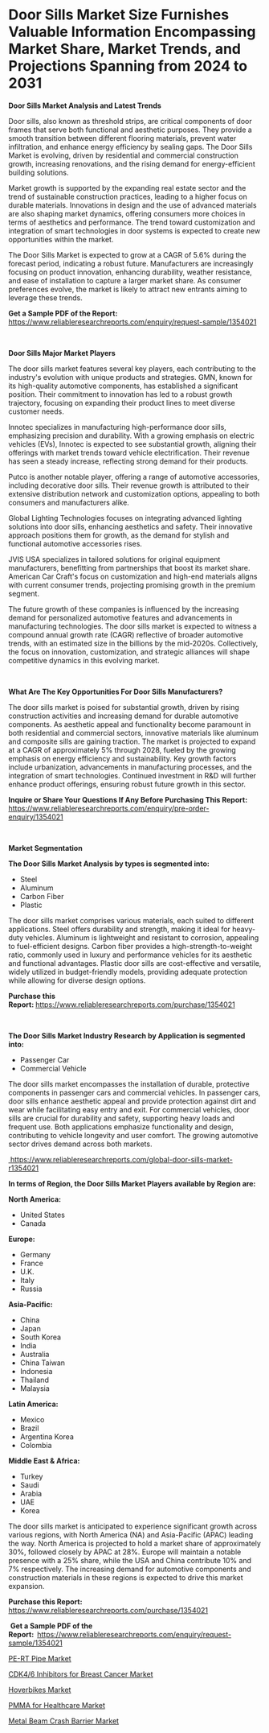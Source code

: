 <p><h1>Door Sills Market Size Furnishes Valuable Information Encompassing Market Share, Market Trends, and Projections Spanning from 2024 to 2031</h1></p><p><strong>Door Sills Market Analysis and Latest Trends</strong></p>
<p><p>Door sills, also known as threshold strips, are critical components of door frames that serve both functional and aesthetic purposes. They provide a smooth transition between different flooring materials, prevent water infiltration, and enhance energy efficiency by sealing gaps. The Door Sills Market is evolving, driven by residential and commercial construction growth, increasing renovations, and the rising demand for energy-efficient building solutions.</p><p>Market growth is supported by the expanding real estate sector and the trend of sustainable construction practices, leading to a higher focus on durable materials. Innovations in design and the use of advanced materials are also shaping market dynamics, offering consumers more choices in terms of aesthetics and performance. The trend toward customization and integration of smart technologies in door systems is expected to create new opportunities within the market.</p><p>The Door Sills Market is expected to grow at a CAGR of 5.6% during the forecast period, indicating a robust future. Manufacturers are increasingly focusing on product innovation, enhancing durability, weather resistance, and ease of installation to capture a larger market share. As consumer preferences evolve, the market is likely to attract new entrants aiming to leverage these trends.</p></p>
<p><strong>Get a Sample PDF of the Report:&nbsp;</strong> <a href="https://www.reliableresearchreports.com/enquiry/request-sample/1354021?utm_campaign=121&utm_medium=2&utm_source=Github&utm_content=ia&utm_term=03112024&utm_id=door-sills">https://www.reliableresearchreports.com/enquiry/request-sample/1354021</a></p>
<p>&nbsp;</p>
<p><strong>Door Sills Major Market Players</strong></p>
<p><p>The door sills market features several key players, each contributing to the industry's evolution with unique products and strategies. GMN, known for its high-quality automotive components, has established a significant position. Their commitment to innovation has led to a robust growth trajectory, focusing on expanding their product lines to meet diverse customer needs.</p><p>Innotec specializes in manufacturing high-performance door sills, emphasizing precision and durability. With a growing emphasis on electric vehicles (EVs), Innotec is expected to see substantial growth, aligning their offerings with market trends toward vehicle electrification. Their revenue has seen a steady increase, reflecting strong demand for their products.</p><p>Putco is another notable player, offering a range of automotive accessories, including decorative door sills. Their revenue growth is attributed to their extensive distribution network and customization options, appealing to both consumers and manufacturers alike.</p><p>Global Lighting Technologies focuses on integrating advanced lighting solutions into door sills, enhancing aesthetics and safety. Their innovative approach positions them for growth, as the demand for stylish and functional automotive accessories rises.</p><p>JVIS USA specializes in tailored solutions for original equipment manufacturers, benefitting from partnerships that boost its market share. American Car Craft's focus on customization and high-end materials aligns with current consumer trends, projecting promising growth in the premium segment.</p><p>The future growth of these companies is influenced by the increasing demand for personalized automotive features and advancements in manufacturing technologies. The door sills market is expected to witness a compound annual growth rate (CAGR) reflective of broader automotive trends, with an estimated size in the billions by the mid-2020s. Collectively, the focus on innovation, customization, and strategic alliances will shape competitive dynamics in this evolving market.</p></p>
<p>&nbsp;</p>
<p><strong>What Are The Key Opportunities For Door Sills Manufacturers?</strong></p>
<p><p>The door sills market is poised for substantial growth, driven by rising construction activities and increasing demand for durable automotive components. As aesthetic appeal and functionality become paramount in both residential and commercial sectors, innovative materials like aluminum and composite sills are gaining traction. The market is projected to expand at a CAGR of approximately 5% through 2028, fueled by the growing emphasis on energy efficiency and sustainability. Key growth factors include urbanization, advancements in manufacturing processes, and the integration of smart technologies. Continued investment in R&D will further enhance product offerings, ensuring robust future growth in this sector.</p></p>
<p><strong>Inquire or Share Your Questions If Any Before Purchasing This Report:</strong> <a href="https://www.reliableresearchreports.com/enquiry/pre-order-enquiry/1354021?utm_campaign=121&utm_medium=2&utm_source=Github&utm_content=ia&utm_term=03112024&utm_id=door-sills">https://www.reliableresearchreports.com/enquiry/pre-order-enquiry/1354021</a></p>
<p>&nbsp;</p>
<p><strong>Market Segmentation</strong></p>
<p><strong>The Door Sills Market Analysis by types is segmented into:</strong></p>
<p><ul><li>Steel</li><li>Aluminum</li><li>Carbon Fiber</li><li>Plastic</li></ul></p>
<p><p>The door sills market comprises various materials, each suited to different applications. Steel offers durability and strength, making it ideal for heavy-duty vehicles. Aluminum is lightweight and resistant to corrosion, appealing to fuel-efficient designs. Carbon fiber provides a high-strength-to-weight ratio, commonly used in luxury and performance vehicles for its aesthetic and functional advantages. Plastic door sills are cost-effective and versatile, widely utilized in budget-friendly models, providing adequate protection while allowing for diverse design options.</p></p>
<p><strong>Purchase this Report:&nbsp;</strong><a href="https://www.reliableresearchreports.com/purchase/1354021?utm_campaign=121&utm_medium=2&utm_source=Github&utm_content=ia&utm_term=03112024&utm_id=door-sills">https://www.reliableresearchreports.com/purchase/1354021</a></p>
<p>&nbsp;</p>
<p><strong>The Door Sills Market Industry Research by Application is segmented into:</strong></p>
<p><ul><li>Passenger Car</li><li>Commercial Vehicle</li></ul></p>
<p><p>The door sills market encompasses the installation of durable, protective components in passenger cars and commercial vehicles. In passenger cars, door sills enhance aesthetic appeal and provide protection against dirt and wear while facilitating easy entry and exit. For commercial vehicles, door sills are crucial for durability and safety, supporting heavy loads and frequent use. Both applications emphasize functionality and design, contributing to vehicle longevity and user comfort. The growing automotive sector drives demand across both markets.</p></p>
<p><a href="https://www.reliableresearchreports.com/global-door-sills-market-r1354021?utm_campaign=121&utm_medium=2&utm_source=Github&utm_content=ia&utm_term=03112024&utm_id=door-sills">&nbsp;https://www.reliableresearchreports.com/global-door-sills-market-r1354021</a></p>
<p><strong>In terms of Region, the Door Sills Market Players available by Region are:</strong></p>
<p>
    <p> <strong> North America: </strong>
        <ul>
            <li>United States</li>
            <li>Canada</li>
        </ul>
        </p> 
    <p> <strong> Europe: </strong>
        <ul>
            <li>Germany</li>
            <li>France</li>
            <li>U.K.</li>
            <li>Italy</li>
            <li>Russia</li>
        </ul>
        </p> 
    <p> <strong> Asia-Pacific: </strong>
        <ul>
            <li>China</li>
            <li>Japan</li>
            <li>South Korea</li>
            <li>India</li>
            <li>Australia</li>
            <li>China Taiwan</li>
            <li>Indonesia</li>
            <li>Thailand</li>
            <li>Malaysia</li>
        </ul>
        </p> 
    <p> <strong> Latin America: </strong>
        <ul>
            <li>Mexico</li>
            <li>Brazil</li>
            <li>Argentina Korea</li>
            <li>Colombia</li>
        </ul>
        </p> 
    <p> <strong> Middle East & Africa: </strong>
        <ul>
            <li>Turkey</li>
            <li>Saudi</li>
            <li>Arabia</li>
            <li>UAE</li>
            <li>Korea</li>
        </ul>
    </p>
    </p>
<p><p>The door sills market is anticipated to experience significant growth across various regions, with North America (NA) and Asia-Pacific (APAC) leading the way. North America is projected to hold a market share of approximately 30%, followed closely by APAC at 28%. Europe will maintain a notable presence with a 25% share, while the USA and China contribute 10% and 7% respectively. The increasing demand for automotive components and construction materials in these regions is expected to drive this market expansion.</p></p>
<p><strong>Purchase this Report: </strong><a href="https://www.reliableresearchreports.com/purchase/1354021?utm_campaign=121&utm_medium=2&utm_source=Github&utm_content=ia&utm_term=03112024&utm_id=door-sills">https://www.reliableresearchreports.com/purchase/1354021</a></p>
<p>&nbsp;<strong>Get a Sample PDF of the Report:&nbsp;&nbsp;</strong><a href="https://www.reliableresearchreports.com/enquiry/request-sample/1354021?utm_campaign=121&utm_medium=2&utm_source=Github&utm_content=ia&utm_term=03112024&utm_id=door-sills">https://www.reliableresearchreports.com/enquiry/request-sample/1354021</a></p>
<p><strong></strong></p>
<p><p><a href="https://www.linkedin.com/pulse/pe-rt-pipe-market-growth-outlook-from-2024-2031-projecting-oimff?utm_campaign=121&utm_medium=2&utm_source=Github&utm_content=ia&utm_term=03112024&utm_id=door-sills">PE-RT Pipe Market</a></p><p><a href="https://issuu.com/reportprime-2/docs/cdk46-inhibitors-for-breast-cancer-_78c9017ed19a81?utm_campaign=121&utm_medium=2&utm_source=Github&utm_content=ia&utm_term=03112024&utm_id=door-sills">CDK4/6 Inhibitors for Breast Cancer Market</a></p><p><a href="https://github.com/lambertr3e8v/Market-Research-Report-List-1/blob/main/hoverbikes-market.md?utm_campaign=121&utm_medium=2&utm_source=Github&utm_content=ia&utm_term=03112024&utm_id=door-sills">Hoverbikes Market</a></p><p><a href="https://www.linkedin.com/pulse/emerging-pmma-healthcare-market-opportunities-analysis-investors-motqf?utm_campaign=121&utm_medium=2&utm_source=Github&utm_content=ia&utm_term=03112024&utm_id=door-sills">PMMA for Healthcare Market</a></p><p><a href="https://github.com/WayneGriffin411/Market-Research-Report-List-1/blob/main/metal-beam-crash-barrier-market.md?utm_campaign=121&utm_medium=2&utm_source=Github&utm_content=ia&utm_term=03112024&utm_id=door-sills">Metal Beam Crash Barrier Market</a></p></p>
